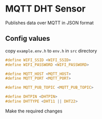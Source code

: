 # MQTT DHT Sensor

Publishes data over MQTT in JSON format

## Config values

copy `example.env.h` to `env.h` in `src` directory

```c
#define WIFI_SSID <WIFI_SSID>
#define WIFI_PASSWORD <WIFI_PASSWORD>

#define MQTT_HOST <MQTT_HOST>
#define MQTT_PORT <MQTT_PORT>

#define MQTT_PUB_TOPIC <MQTT_PUB_TOPIC>

#define DHTPIN <DHTPIN>
#define DHTTYPE <DHT11 || DHT22>
```

Make the required changes
